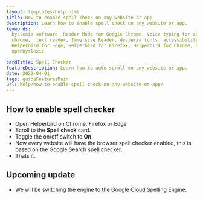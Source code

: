 ```yaml
---
layout: templates/help.html
title: How to enable spell check on any website or app
description: Learn how to enable spell check on any website or app.
keywords:
  Dyslexia software, Reader Mode for Google Chrome, Voice typing for chrome, Text to speech for
  chrome,  text reader, Immersive Reader, dyslexia fonts, accessibility software, dyslexia software,
  Helperbird for Edge, Helperbird for Firefox, Helperbird for Chrome, Opendyslexic for Chrome,
  OpenDyslexic

cardTitle: Spell Checker
featureDescription: Learn how to auto scroll on any website or app.
date: 2022-04-01
tags: guideFeaturesMain
url: help/how-to-enable-spell-check-on-any-website-or-app/
---
```


## How to enable spell checker

- Open Helperbird on Chrome, Firefox or Edge
- Scroll to the **Spell check** card.
- Toggle the on/off switch to **On**.
- Now every website will have the browser spell checker enabled, this is based on the Google Search
  spell checker.
- Thats it.

## Upcoming update

- We will be switching the engine to the
  [Google Cloud Spelling Engine](https://cloud.google.com/docs/text-to-speech/).

